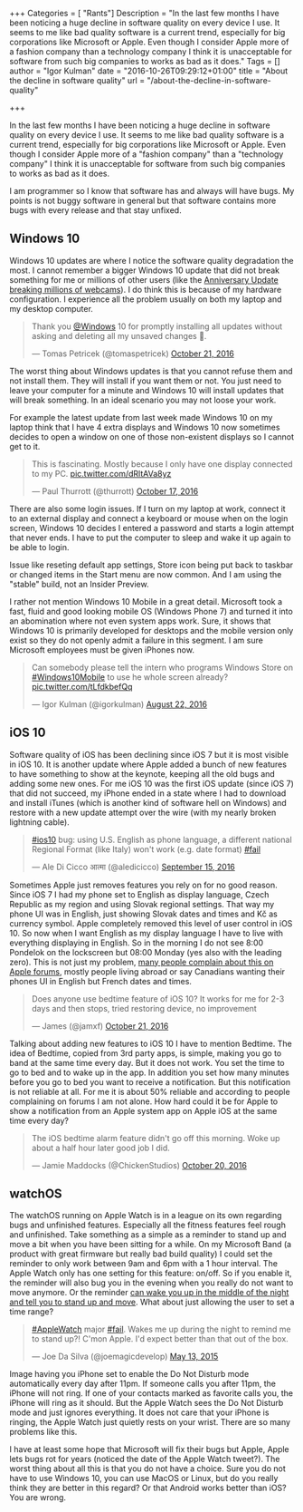 ﻿+++
Categories = [ "Rants"]
Description = "In the last few months I have been noticing a huge decline in software quality on every device I use. It seems to me like bad quality software is a current trend, especially for big corporations like Microsoft or Apple. Even though I consider Apple more of a fashion company than a technology company I think it is unacceptable for software from such big companies to works as bad as it does."
Tags = []
author = "Igor Kulman"
date = "2016-10-26T09:29:12+01:00"
title = "About the decline in software quality"
url = "/about-the-decline-in-software-quality"

+++

In the last few months I have been noticing a huge decline in software quality on every device I use. It seems to me like bad quality software is a current trend, especially for big corporations like Microsoft or Apple. Even though I consider Apple more of a "fashion company" than a "technology company" I think it is unacceptable for software from such big companies to works as bad as it does.

I am programmer so I know that software has and always will have bugs. My points is not buggy software in general but that software contains more bugs with every release and that stay unfixed. 

## Windows 10

Windows 10 updates are where I notice the software quality degradation the most. I cannot remember a bigger Windows 10 update that did not break something for me or millions of other users (like the [Anniversary Update breaking millions of webcams](https://www.thurrott.com/windows/windows-10/76719/microsoft-broken-millions-webcams-windows-10-anniversary-update)). I do think this is because of my hardware configuration. I experience all the problem usually on both my laptop and my desktop computer.

<!--more-->

<blockquote class="twitter-tweet" data-lang="en"><p lang="en" dir="ltr">Thank you <a href="https://twitter.com/Windows">@Windows</a> 10 for promptly installing all updates without asking and deleting all my unsaved changes 💩.</p>&mdash; Tomas Petricek (@tomaspetricek) <a href="https://twitter.com/tomaspetricek/status/789495984682364928">October 21, 2016</a></blockquote>
<script async src="//platform.twitter.com/widgets.js" charset="utf-8"></script>

The worst thing about Windows updates is that you cannot refuse them and not install them. They will install if you want them or not. You just need to leave your computer for a minute and Windows 10 will install updates that will break something. In an ideal scenario you may not loose your work.

For example the latest update from last week made Windows 10 on my laptop think that I have 4 extra displays and Windows 10 now sometimes decides to open a window on one of those non-existent displays so I cannot get to it.

<blockquote class="twitter-tweet" data-lang="en"><p lang="en" dir="ltr">This is fascinating. Mostly because I only have one display connected to my PC. <a href="https://t.co/dRltAVa8yz">pic.twitter.com/dRltAVa8yz</a></p>&mdash; Paul Thurrott (@thurrott) <a href="https://twitter.com/thurrott/status/788074304533594117">October 17, 2016</a></blockquote>
<script async src="//platform.twitter.com/widgets.js" charset="utf-8"></script>

There are also some login issues. If I turn on my laptop at work, connect it to an external display and connect a keyboard or mouse when on the login screen, Windows 10 decides I entered a password and starts a login attempt that never ends. I have to put the computer to sleep and wake it up again to be able to login.

Issue like reseting default app settings, Store icon being put back to taskbar or changed items in the Start menu are now common. And I am using the "stable" build, not an Insider Preview.

I rather not mention Windows 10 Mobile in a great detail. Microsoft took a fast, fluid and good looking mobile OS (Windows Phone 7) and turned it into an abomination where not even system apps work. Sure, it shows that Windows 10 is primarily developed for desktops and the mobile version only exist so they do not openly admit a failure in this segment. I am sure Microsoft employees must be given iPhones now.

<blockquote class="twitter-tweet" data-lang="en"><p lang="en" dir="ltr">Can somebody please tell the intern who programs Windows Store on <a href="https://twitter.com/hashtag/Windows10Mobile?src=hash">#Windows10Mobile</a> to use he whole screen already? <a href="https://t.co/tLfdkbefQq">pic.twitter.com/tLfdkbefQq</a></p>&mdash; Igor Kulman (@igorkulman) <a href="https://twitter.com/igorkulman/status/767635667471982592">August 22, 2016</a></blockquote>
<script async src="//platform.twitter.com/widgets.js" charset="utf-8"></script>

## iOS 10

Software quality of iOS has been declining since iOS 7 but it is most visible in iOS 10. It is another update where Apple added a bunch of new features to have something to show at the keynote, keeping all the old bugs and adding some new ones. For me iOS 10 was the first iOS update (since iOS 7) that did not succeed, my iPhone ended in a state where I had to download and install iTunes (which is another kind of software hell on Windows) and restore with a new update attempt over the wire (with my nearly broken lightning cable).

<blockquote class="twitter-tweet" data-lang="en"><p lang="en" dir="ltr"><a href="https://twitter.com/hashtag/ios10?src=hash">#ios10</a> bug: using U.S. English as phone language, a different national Regional Format (like Italy) won&#39;t work (e.g. date format) <a href="https://twitter.com/hashtag/fail?src=hash">#fail</a></p>&mdash; Ale Di Cicco आत्मा (@aledicicco) <a href="https://twitter.com/aledicicco/status/776369944351170560">September 15, 2016</a></blockquote>
<script async src="//platform.twitter.com/widgets.js" charset="utf-8"></script>

Sometimes Apple just removes features you rely on for no good reason. Since iOS 7 I had my phone set to English as display language, Czech Republic as my region and using Slovak regional settings. That way my phone UI was in English, just showing Slovak dates and times and Kč as currency symbol. Apple completely removed this level of user control in iOS 10. So now when I want English as my display language I have to live with everything displaying in English. So in the morning I do not see 8:00 Pondelok on the lockscreen but 08:00 Monday (yes also with the leading zero). This is not just my problem, [many people complain about this on Apple forums](https://discussions.apple.com/thread/7663783?start=0&tstart=0), mostly people living abroad or say Canadians wanting their phones UI in English but French dates and times.

<blockquote class="twitter-tweet" data-lang="en"><p lang="en" dir="ltr">Does anyone use bedtime feature of iOS 10? It works for me for 2-3 days and then stops, tried restoring device, no improvement</p>&mdash; James (@jamxf) <a href="https://twitter.com/jamxf/status/789399680614436864">October 21, 2016</a></blockquote>
<script async src="//platform.twitter.com/widgets.js" charset="utf-8"></script>

Talking about adding new features to iOS 10 I have to mention Bedtime. The idea of Bedtime, copied from 3rd party apps, is simple, making you go to band at the same time every day. But it does not work. You set the time to go to bed and to wake up in the app. In addition you set how many minutes before you go to bed you want to receive a notification. But this notification is not reliable at all. For me it is about 50% reliable and according to people complaining on forums I am not alone. How hard could it be for Apple to show a notification from an Apple system app on Apple iOS at the same time every day?

<blockquote class="twitter-tweet" data-lang="en"><p lang="en" dir="ltr">The iOS bedtime alarm feature didn&#39;t go off this morning. Woke up about a half hour later good job I did.</p>&mdash; Jamie Maddocks (@ChickenStudios) <a href="https://twitter.com/ChickenStudios/status/789024130406514688">October 20, 2016</a></blockquote>
<script async src="//platform.twitter.com/widgets.js" charset="utf-8"></script>

## watchOS

The watchOS running on Apple Watch is in a league on its own regarding bugs and unfinished features. Especially all the fitness features feel rough and unfinished. Take something as a simple as a reminder to stand up and move a bit when you have been sitting for a while. On my Microsoft Band (a product with great firmware but really bad build quality) I could set the reminder to only work between 9am and 6pm with a 1 hour interval. The Apple Watch only has one setting for this feature: on/off. So if you enable it, the reminder will also bug you in the evening when you really do not want to move anymore. Or the reminder [can wake you up in the middle of the night and tell you to stand up and move](https://discussions.apple.com/thread/7538178?start=0&tstart=0). What about just allowing the user to set a time range?

<blockquote class="twitter-tweet" data-lang="en"><p lang="en" dir="ltr"><a href="https://twitter.com/hashtag/AppleWatch?src=hash">#AppleWatch</a> major <a href="https://twitter.com/hashtag/fail?src=hash">#fail</a>. Wakes me up during the night to remind me to stand up?! C&#39;mon Apple. I&#39;d expect better than that out of the box.</p>&mdash; Joe Da Silva (@joemagicdevelop) <a href="https://twitter.com/joemagicdevelop/status/598466624245657600">May 13, 2015</a></blockquote>
<script async src="//platform.twitter.com/widgets.js" charset="utf-8"></script>

Image having you iPhone set to enable the Do Not Disturb mode automatically every day after 11pm. If someone calls you after 11pm, the iPhone will not ring. If one of your contacts marked as favorite calls you, the iPhone will ring as it should. But the Apple Watch sees the Do Not Disturb mode and just ignores everything. It does not care that your iPhone is ringing, the Apple Watch just quietly rests on your wrist. There are so many problems like this.

I have at least some hope that Microsoft will fix their bugs but Apple, Apple lets bugs rot for years (noticed the date of the Apple Watch tweet?). The worst thing about all this is that you do not have a choice. Sure you do not have to use Windows 10, you can use MacOS or Linux, but do you really think they are better in this regard? Or that Android works better than iOS? You are wrong.